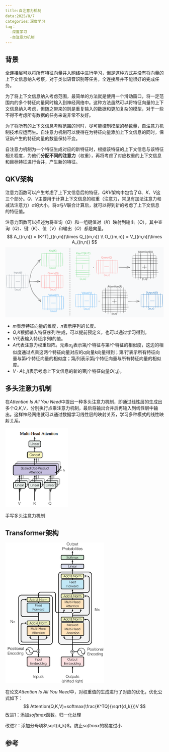 ```yaml
---
title:自注意力机制
data:2025/8/7
categories:深度学习
tag：
  -深度学习
  -自注意力机制
---
```


## 背景

全连接层可以将所有特征向量并入网络中进行学习，但是这种方式并没有将向量的上下文信息纳入考察，对于类似语音识别等任务，全连接层并不能很好的完成任务。

为了将上下文信息纳入考虑范围，最简单的方法就是使用一个滑动窗口，将一定范围内的多个特征向量同时输入到神经网络中。这种方法虽然可以将特征向量的上下文信息纳入考虑，但随之带来的则是重复输入的数据和更加复杂的模型，对于一些不得不考虑所有数据的任务来说非常不友好。

为了将所有的上下文信息考察范围的同时，尽可能控制模型的参数量，自注意力机制技术应运而生。自注意力机制可以使得在为特征向量添加上下文信息的同时，保证新产生的特征向量的数量保持不变。

自注意力机制为一个特征生成对应的新特征时，根据该特征的上下文信息与该特征相关程度，为他们**分配不同的注意力**（权重），再将考虑了对应权重的上下文信息和目标特征进行合并，产生新的特征。



## QKV架构

注意力函数可以产生考虑了上下文信息后的特征，$QKV$架构中包含了$Q$、$K$、$V$这三个部分。$Q$、$V$主要用于计算上下文信息的权重（注意力，常见有加法注意力和减法注意力）$\alpha$的大小，将$\alpha$与$V$联合计算后，就可以得到新的考虑了上下文信息的特征值。

注意力函数可以描述为将查询（$Q$）和一组键值对（$K$）映射到输出（$O$），其中查询（$Q$）、键（$K$）、值（$V$）和输出（$O$）都是向量。
$$
A_{(n,n)} = (K^T)_{(n,m)}\times Q_{(m,n)} \\
O_{(m,n)} = V_{(m,n)}\times A_{(n,n)}
$$
![image-20250809163632207](./assets/image-20250809163632207.png)

* $m$表示特征向量的维度，$n$表示序列的长度。
* $Q$,$K$根据输入特征序列I生成，可以提前预定义，也可以通过学习得到。
* $V$代表输入特征序列I的值。
* $A$代表注意力权重矩阵。元素$\alpha_{ij}$表示第$j$个特征与第$i$个特征的相似度，这边的相似度通过点乘这两个特征向量对应的$q$向量$k$向量得到；第$i$行表示所有特征向量与第$i$个特征向量的相似度；第$j$列表示第$j$个特征向量与所有特征向量的相似度。
* $V\cdot A(:,j)$表示考虑上下文信息的新的第j个特征向量$O(:,j)$。



## 多头注意力机制

在*Attention Is All You Need*中提出一种多头注意力机制，即通过线性层的生成出多个$Q$,$K$,$V$，分别执行点乘注意力机制，最后将输出合并后再输入到线性层中输出。这样神经网络就可以通过数据学习线性层的映射关系，学习多种模式的线性映射关系。

<img src="./assets/image-20250809172552952.png" alt="image-20250809172552952" style="zoom: 67%;" />

手写多头注意力机制

## Transformer架构

<img src="./assets/image-20250809180623215.png" alt="image-20250809180623215" style="zoom:67%;" />

在论文*Attention Is All You Need*中，对权重值的生成进行了对应的优化，优化公式如下：
$$
Attention(Q,K,V)=softmax(\frac{K^TQ}{\sqrt{d_k}})V
$$
改进1：添加$softmax$函数。归一化处理

改进2：添加分母项$\sqrt{d_k}$。防止$softmax$的梯度过小

## 参考